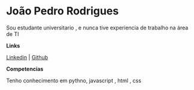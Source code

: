 # João Pedro Rodrigues

Sou estudante universitario , e nunca tive experiencia de trabalho na área de TI 

**Links** 

[Linkedin](https://www.linkedin.com/in/jo%C3%A3o-pedro-marques-de-ara%C3%BAjo-arag%C3%A3o-rodrigues-461869296/) | [Github](https://github.com/JoaoPedroMarquesdeAraujo)

**Competencias**

Tenho conhecimento em pythno, javascript , html , css
